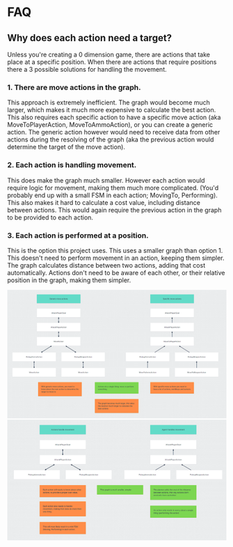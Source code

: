 ﻿# FAQ

## Why does each action need a target?

Unless you're creating a 0 dimension game, there are actions that take place at a specific position. When there are actions that require positions there a 3 possible solutions for handling the movement.

### 1. There are move actions in the graph.

This approach is extremely inefficient. The graph would become much larger, which makes it much more expensive to calculate the best action. This also requires each specific action to have a specific move action (aka MoveToPlayerAction, MoveToAmmoAction), or you can create a generic action. The generic action however would need to receive data from other actions during the resolving of the graph (aka the previous action would determine the target of the move action).

### 2. Each action is handling movement.

This does make the graph much smaller. However each action would require logic for movement, making them much more complicated. (You'd probably end up with a small FSM in each action; MovingTo, Performing). This also makes it hard to calculate a cost value, including distance between actions. This would again require the previous action in the graph to be provided to each action.

### 3. Each action is performed at a position.

This is the option this project uses. This uses a smaller graph than option 1. This doesn't need to perform movement in an action, keeping them simpler. The graph calculates distance between two actions, adding that cost automatically. Actions don't need to be aware of each other, or their relative position in the graph, making them simpler.

![With move actions](../images/faq_target_with_move_actions.png)
![Without move actions](../images/faq_target_without_move_action.png)
